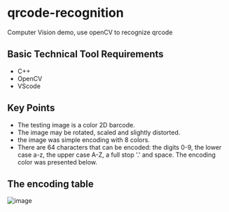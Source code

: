 # qrcode-recognition
Computer Vision demo, use openCV to recognize qrcode

## Basic Technical Tool Requirements
- C++
- OpenCV
- VScode

## Key Points
- The testing image is a color 2D barcode.
- The image may be rotated, scaled and slightly distorted.
- the image was simple encoding with 8 colors.
- There are 64 characters that can be encoded: the digits 0-9, the lower case a-z, the upper case A-Z, a full stop '.' and 
space. The encoding color was presented below.

## The encoding table
![image](https://github.com/user-attachments/assets/2b1af9b3-5032-4b92-bfa6-6423daed9818)
